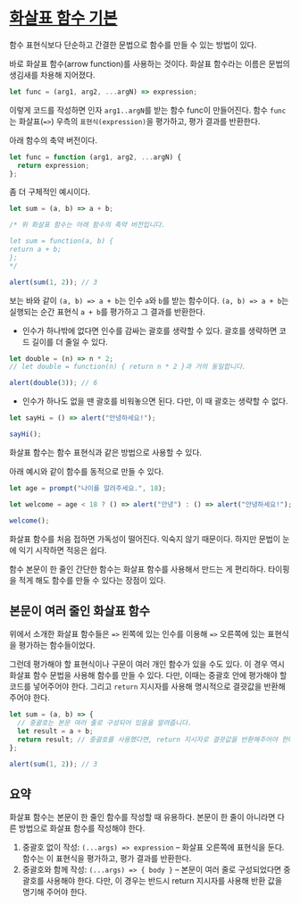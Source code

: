 # [화살표 함수 기본](https://ko.javascript.info/arrow-functions-basics)

함수 표현식보다 단순하고 간결한 문법으로 함수를 만들 수 있는 방법이 있다.

바로 화살표 함수(arrow function)를 사용하는 것이다. 화살표 함수라는 이름은 문법의 생김새를 차용해 지어졌다.

```javascript
let func = (arg1, arg2, ...argN) => expression;
```

이렇게 코드를 작성하면 인자 `arg1..argN`를 받는 함수 func이 만들어진다. 함수 `func`는 화살표(`=>`) 우측의 `표현식(expression)`을 평가하고, 평가 결과를 반환한다.

아래 함수의 축약 버전이다.

```javascript
let func = function (arg1, arg2, ...argN) {
  return expression;
};
```

좀 더 구체적인 예시이다.

```javascript
let sum = (a, b) => a + b;

/* 위 화살표 함수는 아래 함수의 축약 버전입니다.

let sum = function(a, b) {
return a + b;
};
*/

alert(sum(1, 2)); // 3
```

보는 바와 같이 `(a, b) => a + b`는 인수 `a`와 `b`를 받는 함수이다. `(a, b) => a + b`는 실행되는 순간 표현식 `a + b`를 평가하고 그 결과를 반환한다.

- 인수가 하나밖에 없다면 인수를 감싸는 괄호를 생략할 수 있다. 괄호를 생략하면 코드 길이를 더 줄일 수 있다.

```javascript
let double = (n) => n * 2;
// let double = function(n) { return n * 2 }과 거의 동일합니다.

alert(double(3)); // 6
```

- 인수가 하나도 없을 땐 괄호를 비워놓으면 된다. 다만, 이 때 괄호는 생략할 수 없다.

```javascript
let sayHi = () => alert("안녕하세요!");

sayHi();
```

화살표 함수는 함수 표현식과 같은 방법으로 사용할 수 있다.

아래 예시와 같이 함수를 동적으로 만들 수 있다.

```javascript
let age = prompt("나이를 알려주세요.", 18);

let welcome = age < 18 ? () => alert("안녕") : () => alert("안녕하세요!");

welcome();
```

화살표 함수를 처음 접하면 가독성이 떨어진다. 익숙지 않기 때문이다. 하지만 문법이 눈에 익기 시작하면 적응은 쉽다.

함수 본문이 한 줄인 간단한 함수는 화살표 함수를 사용해서 만드는 게 편리하다. 타이핑을 적게 해도 함수를 만들 수 있다는 장점이 있다.

## 본문이 여러 줄인 화살표 함수

위에서 소개한 화살표 함수들은 `=>` 왼쪽에 있는 인수를 이용해 `=>` 오른쪽에 있는 표현식을 평가하는 함수들이었다.

그런데 평가해야 할 표현식이나 구문이 여러 개인 함수가 있을 수도 있다. 이 경우 역시 화살표 함수 문법을 사용해 함수를 만들 수 있다. 다만, 이때는 중괄호 안에 평가해야 할 코드를 넣어주어야 한다. 그리고 `return` 지시자를 사용해 명시적으로 결괏값을 반환해 주어야 한다.

```javascript
let sum = (a, b) => {
  // 중괄호는 본문 여러 줄로 구성되어 있음을 알려줍니다.
  let result = a + b;
  return result; // 중괄호를 사용했다면, return 지시자로 결괏값을 반환해주어야 한다.
};

alert(sum(1, 2)); // 3
```

## 요약

화살표 함수는 본문이 한 줄인 함수를 작성할 때 유용하다. 본문이 한 줄이 아니라면 다른 방법으로 화살표 함수를 작성해야 한다.

1. 중괄호 없이 작성: `(...args) => expression` – 화살표 오른쪽에 표현식을 둔다. 함수는 이 표현식을 평가하고, 평가 결과를 반환한다.
2. 중괄호와 함께 작성: `(...args) => { body }` – 본문이 여러 줄로 구성되었다면 중괄호를 사용해야 한다. 다만, 이 경우는 반드시 return 지시자를 사용해 반환 값을 명기해 주어야 한다.

